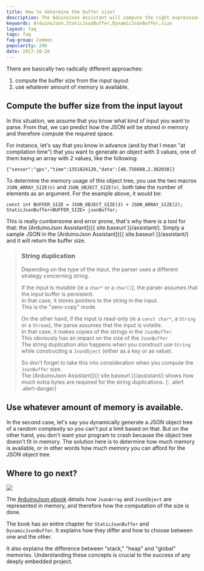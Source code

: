 ```yaml
---
title: How to determine the buffer size?
description: The AduinoJson Assistant will compute the right expression
keywords: ArduinoJson,StaticJsonBuffer,DynamicJsonBuffer,size
layout: faq
tags: faq
faq-group: Common
popularity: 296
date: 2017-10-26
---
```


There are basically two radically different approaches:

1. compute the buffer size from the input layout
2. use whatever amount of memory is available.

## Compute the buffer size from the input layout

In this situation, we assume that you know what kind of input you want to parse.
From that, we can predict how the JSON will be stored in memory and therefore compute the required space.

For instance, let's say that you know in advance (and by that I mean "at compilation time") that you want to generate an object with 3 values, one of them being an array with 2 values, like the following:

    {"sensor":"gps","time":1351824120,"data":[48.756080,2.302038]}

To determine the memory usage of this object tree, you use the two macros `JSON_ARRAY_SIZE(n)` and `JSON_OBJECT_SIZE(n)`, both take the number of elements as an argument.
For the example above, it would be:

    const int BUFFER_SIZE = JSON_OBJECT_SIZE(3) + JSON_ARRAY_SIZE(2);
    StaticJsonBuffer<BUFFER_SIZE> jsonBuffer;

This is really cumbersome and error prone, that's why there is a tool for that: the [ArduinoJson Assistant]({{ site.baseurl }}/assistant/).
Simply a sample JSON in the [ArduinoJson Assistant]({{ site.baseurl }}/assistant/) and it will return the buffer size.

>### String duplication
>
> Depending on the type of the input, the parser uses a different strategy concerning string.
>
> If the input is mutable (ie a `char*` or a `char[]`), the parser assumes that the input buffer is persistent.<br>
> In that case, it stores pointers to the string in the input.<br>
> This is the "zero-copy" mode.
>
> On the other hand, if the input is read-only (ie a `const char*`, a `String` or a `Stream`), the parse assumes that the input is volatile.<br>
> In that case, it makes copies of the strings in the `JsonBuffer`.<br>
> This obviously has an impact on the size of the `JsonBuffer`<br>
> The string duplication also happens when you construct use `String` while constructing a `JsonObject` (either as a key or as value).
>
> So don't forget to take this into consideration when you compute the `JsonBuffer` size.<br>
> The [ArduinoJson Assistant]({{ site.baseurl }}/assistant/) shows how much extra bytes are required for the string duplications.
{: .alert .alert-danger}

## Use whatever amount of memory is available.

In the second case, let's say you dynamically generate a JSON object tree of a random complexity so you can't put a limit based on that.
But on the other hand, you don't want your program to crash because the object tree doesn't fit in memory.
The solution here is to determine how much memory is available, or in other words how much memory you can afford for the JSON object tree.

## Where to go next?

<a href="https://ebook.benoitblanchon.fr/"><img src="https://ebook.benoitblanchon.fr/cover200.png" class="float-right"></a>

The [ArduinoJson ebook](https://ebook.benoitblanchon.fr/) details how `JsonArray` and `JsonObject` are represented in memory, and therefore how the computation of the size is done.

The book has an entire chapter for `StaticJsonBuffer` and `DynamicJsonBuffer`. It explains how they differ and how to choose between one and the other.

It also explains the difference between "stack," "heap" and "global" memories. Understanding these concepts is crucial to the success of any deeply embedded project.
